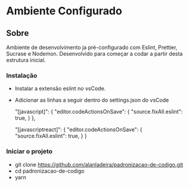 # Ambiente Configurado
## Sobre
Ambiente de desenvolvimento ja pré-configurado com Eslint, Prettier, Sucrase e Nodemon.
Desenvolvido para começar a codar a partir desta estrutura inicial.

### Instalação
- Instalar a extensão eslint no vsCode.
- Adicionar as linhas a seguir dentro do settings.json do vsCode

 
    "[javascript]": {
        "editor.codeActionsOnSave": {
            "source.fixAll.eslint": true,
        }
    },

    "[javascriptreact]": {
        "editor.codeActionsOnSave": {
            "source.fixAll.eslint": true,
        }
    }
    
### Iniciar o projeto
- git clone https://github.com/alanladeira/padronizacao-de-codigo.git
- cd padronizacao-de-codigo
- yarn
